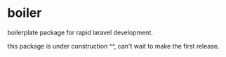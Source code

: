 # boiler
boilerplate package for rapid laravel development.

this package is under construction ^^, can't wait to make the first release.
